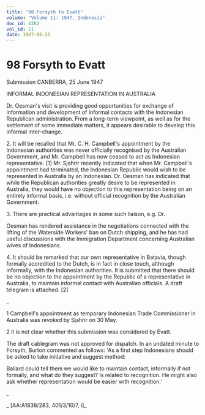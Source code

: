```yaml
---
title: "98 Forsyth to Evatt"
volume: "Volume 11: 1947, Indonesia"
doc_id: 4282
vol_id: 11
date: 1947-06-25
---
```


# 98 Forsyth to Evatt

Submission CANBERRA, 25 June 1947

INFORMAL INDONESIAN REPRESENTATION IN AUSTRALIA

Dr. Oesman's visit is providing good opportunities for exchange of information and development of informal contacts with the Indonesian Republican administration. From a long-term viewpoint, as well as for the settlement of some immediate matters, it appears desirable to develop this informal inter-change.

2\. It will be recalled that Mr. C. H. Campbell's appointment by the Indonesian authorities was never officially recognised by the Australian Government, and Mr. Campbell has now ceased to act as Indonesian representative. [1] Mr. Sjahrir recently indicated that when Mr. Campbell's appointment had terminated, the Indonesian Republic would wish to be represented in Australia by an Indonesian. Dr. Oesman has indicated that while the Republican authorities greatly desire to be represented in Australia, they would have no objection to this representation being on an entirely informal basis, i.e. without official recognition by the Australian Government.

3\. There are practical advantages in some such liaison, e.g. Dr.

Oesman has rendered assistance in the negotiations connected with the lifting of the Waterside Workers' ban on Dutch shipping, and he has had useful discussions with the Immigration Department concerning Australian wives of Indonesians.

4\. It should be remarked that our own representative in Batavia, though formally accredited to the Dutch, is in fact in close touch, although informally, with the Indonesian authorities. It is submitted that there should be no objection to the appointment by the Republic of a representative in Australia, to maintain informal contact with Australian officials. A draft telegram is attached. [2]

_

1 Campbell's appointment as temporary Indonesian Trade Commissioner in Australia was revoked by Sjahrir on 30 May.

2 it is not clear whether this submission was considered by Evatt.

The draft cablegram was not approved for dispatch. In an undated minute to Forsyth, Burton commented as follows: 'As a first step Indonesians should be asked to take initiative and suggest method:

Ballard could tell them we would like to maintain contact, informally if not formally, and what do they suggest? Is related to recognition. He might also ask whether representation would be easier with recognition.'

_

_ [AA:A1838/283, 401/3/10/7, i]_
